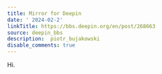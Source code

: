 ```yaml
---
title: Mirror for Deepin
date: ' 2024-02-2'
linkTitle: https://bbs.deepin.org/en/post/268663
source: deepin_bbs
description:  piotr_bujakowski 
disable_comments: true
---
```

Hi.

